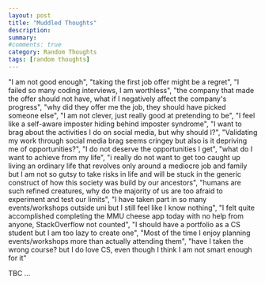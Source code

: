 ```yaml
---
layout: post
title: "Muddled Thoughts"
description:
summary:
#comments: true
category: Random Thoughts
tags: [random thoughts]
---
```


"I am not good enough", "taking the first job offer might be a regret", "I failed so many coding interviews, I am worthless", "the company that made the offer should not have, what if I negatively affect the company's progress", "why did they offer me the job, they should have picked someone else", "I am not clever, just really good at pretending to be", "I feel like a self-aware imposter hiding behind imposter syndrome", "I want to brag about the activities I do on social media, but why should I?", "Validating my work through social media brag seems cringey but also is it depriving me of opportunities?", "I do not deserve the opportunities I get", "what do I want to achieve from my life", "i really do not want to get too caught up living an ordinary life that revolves only around a mediocre job and family but I am not so gutsy to take risks in life and will be stuck in the generic construct of how this society was build by our ancestors", "humans are such refined creatures, why do the majority of us are too afraid to experiment and test our limits", "I have taken part in so many events/workshops outside uni but I still feel like I know nothing", "I felt quite accomplished completing the MMU cheese app today with no help from anyone, StackOverflow not counted", "I should have a portfolio as a CS student but I am too lazy to create one", "Most of the time I enjoy planning events/workshops more than actually attending them", "have I taken the wrong course? but I do love CS, even though I think I am not smart enough for it"


TBC …
